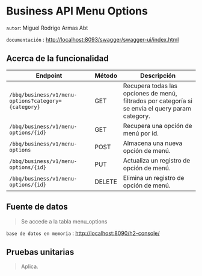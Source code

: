 # Business API Menu Options
`autor`: Miguel Rodrigo Armas Abt

`documentación` : <http://localhost:8093/swagger/swagger-ui/index.html>

## Acerca de la funcionalidad
| Endpoint | Método | Descripción
| ------------- | ------------------------------ |---------- |
| `/bbq/business/v1/menu-options?category={category}`| GET | Recupera todas las opciones de menú, filtrados por categoría si se envía el query param category.|
| `/bbq/business/v1/menu-options/{id}`| GET | Recupera una opción de menú por id.|
| `/bbq/business/v1/menu-options`| POST | Almacena una nueva opción de menú.|
| `/bbq/business/v1/menu-options/{id}`| PUT | Actualiza un registro de opción de menú.|
| `/bbq/business/v1/menu-options/{id}`| DELETE | Elimina un registro de opción de menú.|

## Fuente de datos
> Se accede a la tabla menu_options

`base de datos en memoria` : <http://localhost:8090/h2-console/>

## Pruebas unitarias
> Aplica.
